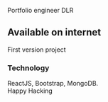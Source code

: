 Portfolio engineer DLR

## Available on internet

First version project

### Technology

ReactJS, Bootstrap, MongoDB.<br />
Happy Hacking